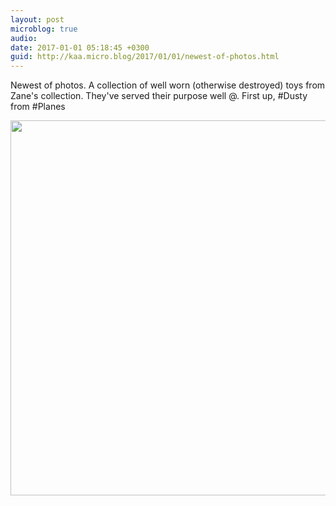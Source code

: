 ```yaml
---
layout: post
microblog: true
audio: 
date: 2017-01-01 05:18:45 +0300
guid: http://kaa.micro.blog/2017/01/01/newest-of-photos.html
---
```

Newest of photos. A collection of well worn (otherwise destroyed) toys from Zane's collection. They've served their purpose well @. First up, #Dusty from #Planes

<img src="https://micro.kaa.bz/uploads/2018/8a86628a0e.jpg" width="600" height="600" />
